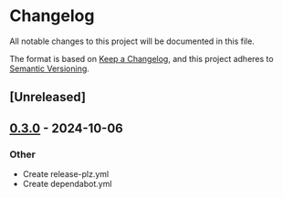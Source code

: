 # Changelog

All notable changes to this project will be documented in this file.

The format is based on [Keep a Changelog](https://keepachangelog.com/en/1.0.0/),
and this project adheres to [Semantic Versioning](https://semver.org/spec/v2.0.0.html).

## [Unreleased]

## [0.3.0](https://github.com/TgZ39/nadeo-api/compare/v0.2.4...v0.3.0) - 2024-10-06

### Other

- Create release-plz.yml
- Create dependabot.yml
